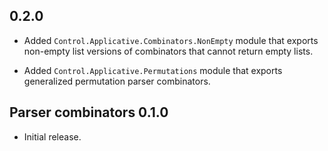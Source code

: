 ## 0.2.0

* Added `Control.Applicative.Combinators.NonEmpty` module that exports
  non-empty list versions of combinators that cannot return empty lists.

* Added `Control.Applicative.Permutations` module that exports generalized
  permutation parser combinators.

## Parser combinators 0.1.0

* Initial release.
